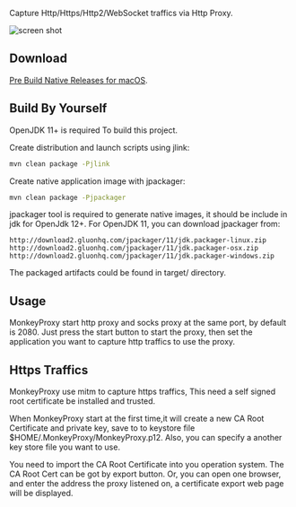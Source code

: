
Capture Http/Https/Http2/WebSocket traffics via Http Proxy.

![screen shot](https://raw.githubusercontent.com/hsiafan/monkey-proxy/master/images/screenshot_1.png)

## Download
[Pre Build Native Releases for macOS](https://github.com/hsiafan/monkey-proxy/releases).

## Build By Yourself
OpenJDK 11+ is required To build this project.

Create distribution and launch scripts using jlink:

```sh
mvn clean package -Pjlink
```

Create native application image with jpackager:

```sh
mvn clean package -Pjpackager
```

jpackager tool is required to generate native images, it should be include in jdk for OpenJdk 12+. For OpenJDK 11, you can download jpackager from:

```
http://download2.gluonhq.com/jpackager/11/jdk.packager-linux.zip
http://download2.gluonhq.com/jpackager/11/jdk.packager-osx.zip
http://download2.gluonhq.com/jpackager/11/jdk.packager-windows.zip
``` 

The packaged artifacts could be found in target/ directory.


## Usage

MonkeyProxy start http proxy and socks proxy at the same port, by default is 2080.
Just press the start button to start the proxy, then set the application you want to capture http traffics to use the proxy.


## Https Traffics
MonkeyProxy use mitm to capture https traffics, This need a self signed root certificate be installed and trusted.

When MonkeyProxy start at the first time,it will create a new CA Root Certificate and private key, save to to keystore file $HOME/.MonkeyProxy/MonkeyProxy.p12.
Also, you can specify a another key store file you want to use. 

You need to import the CA Root Certificate into you operation system. The CA Root Cert can be got by export button.
Or, you can open one browser, and enter the address the proxy listened on, a certificate export web page will be displayed.
